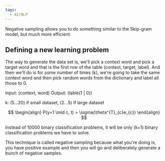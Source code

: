 ```yaml
---
tags:
  - AI/NLP
---
```



Negative sampling allows you to do something similar to the Skip-gram model, but much more efficient.

## Defining a new learning problem
The way to generate the data set is, we'll pick a context word and pick a target word and that is the first row of the table (context, target, label). And then we'll do is for some number of times (k), we're going to take the same context word and then pick random words from the dictionary and label all those to 0.

Input: (context, word)
Output: (lable(1 | 0))

k: (5...20) if small dataset, (2...5) if large dataset

$$
\begin{align}
P(y=1 \mid c, t) = \sigma(\theta^{T}_{c}e_{c})
\end{align}
$$

Instead of 10000 binary classification problems, it will be only (k+1) binary classification problems we have to solve.

This technique is called negative sampling because what you're doing is, you have positive example and then you will go and deliberately generate a bunch of negative samples.